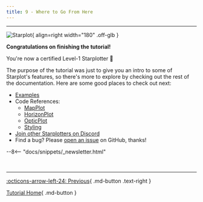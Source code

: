 ```yaml
---
title: 9 - Where to Go From Here
---
```


---
![Starplot](/images/favicon.svg){ align=right width="180" .off-glb }

**Congratulations on finishing the tutorial!** 

You're now a certified Level-1 Starplotter 🤩

The purpose of the tutorial was just to give you an intro to some of Starplot's features, so there's more to explore by checking out the rest of the documentation. Here are some good places to check out next:

- [Examples](/examples)
- Code References:
    - [MapPlot](/reference-mapplot/)
    - [HorizonPlot](/reference-horizonplot/)
    - [OpticPlot](/reference-opticplot/)
    - [Styling](/reference-styling/)
- [Join other Starplotters on Discord](https://discord.gg/WewJJjshFu)
- Find a bug? Please [open an issue](https://github.com/steveberardi/starplot/issues) on GitHub, thanks!

--8<-- "docs/snippets/_newsletter.html"

<br/>

---
<div class="flex-space-between" markdown>

[:octicons-arrow-left-24: Previous](08.md){ .md-button .text-right }

[Tutorial Home](/tutorial){ .md-button }

</div>
